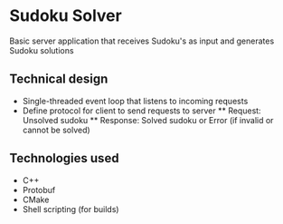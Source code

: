 # Sudoku Solver

Basic server application that receives Sudoku's as input and generates Sudoku solutions

## Technical design

* Single-threaded event loop that listens to incoming requests
* Define protocol for client to send requests to server
** Request: Unsolved sudoku
** Response: Solved sudoku or Error (if invalid or cannot be solved)

## Technologies used

* C++
* Protobuf
* CMake
* Shell scripting (for builds)





